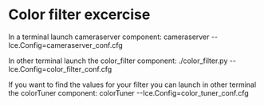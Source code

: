 Color filter excercise
==============

In a terminal launch cameraserver component:
cameraserver --Ice.Config=cameraserver_conf.cfg

In other terminal launch the color_filter component:
./color_filter.py --Ice.Config=color_filter_conf.cfg

If you want to find the values for your filter you can launch in other terminal the colorTuner component:
colorTuner --Ice.Config=color_tuner_conf.cfg
